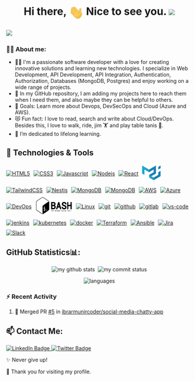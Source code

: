 # <p style="text-align:center">Hi there, <img src = "./wavehand.gif" width = "40" align="center"> Nice to see you. <img src="https://emojis.slackmojis.com/emojis/images/1531849430/4246/blob-sunglasses.gif?1531849430" width="40"/></p>

<a href="https://github.com/cmakkaya?tab=repositories"><img src="https://readme-typing-svg.herokuapp.com?&font=IBM+Plex+Sans&color=f80321&size=28&lines=Welcome+to+my+GitHub+Profile!;I'm+a+looking+for+new+role,;I'm+interested+in+Devops+,+Cloud,;I'm+love+learning+about+them.;" /></a>

</p>

### 👨‍💻 About me:

- 🧑‍💻 I'm a passionate software developer with a love for creating innovative solutions and learning new technologies. I specialize in Web Development, API Development, API Integration, Authentication, Authorization, Databases (MongoDB, Postgres) and enjoy working on a wide range of projects.
- 💬 In my GitHub repository, I am adding my projects here to reach them when I need them, and also maybe they can be helpful to others.
- 🥅 Goals: Learn more about Devops, DevSecOps and Cloud (Azure and AWS).
- 😻 Fun fact: I love to read, search and write about Cloud/DevOps. Besides this, I love to walk, ride, jim 🏋 and play table tanis 🏓.
- 🌱 I’m dedicated to lifelong learning.

## 🔧 Technologies & Tools

<p style="display:flex;align-items:center;gap:10px;flex-wrap:wrap">
  <a href="#" target="_blank"> <img src="https://www.vectorlogo.zone/logos/w3_html5/w3_html5-ar21.svg" alt="HTML5" with="60" height="80"/></a>
  <a href="#" target="_blank"> <img src="https://www.vectorlogo.zone/logos/w3_css/w3_css-ar21.svg" alt="CSS3" with="60" height="71"/></a>
  <a href="#" target="_blank"> <img src="https://www.vectorlogo.zone/logos/javascript/javascript-horizontal.svg" alt="Javascript" with="50" height="50"/></a>
  <a href="#" target="_blank"> <img src="https://www.vectorlogo.zone/logos/nodejs/nodejs-ar21.svg" alt="Nodejs" with="60" height="60"/></a>
  <a href="#" target="_blank"> <img src="https://www.vectorlogo.zone/logos/reactjs/reactjs-ar21.svg" alt="React" with="60" height="60"/></a>
  <a href="#" target="_blank"> <img src="./materialui-original.svg" alt="Material UI" with="50" height="50"/></a>
  <a href="#" target="_blank"> <img src="https://www.vectorlogo.zone/logos/tailwindcss/tailwindcss-ar21.svg" alt="TailwindCSS" with="60" height="60"/></a>
  <a href="#" target="_blank"> <img src="https://www.vectorlogo.zone/logos/nestjs/nestjs-ar21.svg" alt="Nestjs" with="60" height="60"/></a>
  <a href="#" target="_blank"> <img src="https://www.vectorlogo.zone/logos/mongodb/mongodb-ar21.svg" alt="MongoDB" with="60" height="60"/></a>
  <a href="#" target="_blank"> <img src="https://www.vectorlogo.zone/logos/postgresql/postgresql-ar21.svg" alt="MongoDB" with="60" height="60"/></a>
  <a href="#" target="_blank"> <img src="https://www.vectorlogo.zone/logos/amazon_aws/amazon_aws-ar21.svg" alt="AWS" width="70" height="48"/> </a> 
<a href="#" target="_blank"> <img src="https://www.vectorlogo.zone/logos/microsoft_azure/microsoft_azure-ar21.svg" alt="Azure" width="70" height="48"/> </a> 
<a href="#" target="_blank"> <img src="./devops.icon.ico" alt="DevOps" width="100" height="48"/> </a> 
<a href="#" target="_blank"> <img src="./git-bash.svg" alt="Bash" width="100" height="48"/> </a> 
<a href="#" target="_blank"> <img src="https://www.vectorlogo.zone/logos/linux/linux-ar21.svg" alt="Linux"  height="48"/> </a> 
<a href="#" target="_blank"> <img src="https://www.vectorlogo.zone/logos/git-scm/git-scm-ar21.svg" alt="git" height="48"/> </a> 
<a href="#" target="_blank"> <img src="https://1000logos.net/wp-content/uploads/2018/11/GitHub-logo.jpg" alt="github" height="48"/> </a>
<a href="#" target="_blank"> <img src="https://www.vectorlogo.zone/logos/gitlab/gitlab-ar21.svg" alt="gitlab" height="51"/> </a>
<a href="#" target="_blank"> <img src="https://www.vectorlogo.zone/logos/visualstudio_code/visualstudio_code-ar21.svg" alt="vs-code" height="48"/> </a>
<a href="#" target="_blank"> <img src="https://www.vectorlogo.zone/logos/jenkins/jenkins-ar21.svg" alt="jenkins" height="48"/> </a>
<a href="#" target="_blank"> <img src="https://www.vectorlogo.zone/logos/kubernetes/kubernetes-ar21.svg" alt="kubernetes" height="48"/> </a>
<a href="#" target="_blank"> <img src="https://www.vectorlogo.zone/logos/docker/docker-ar21.svg" alt="docker" height="48"/> </a>
<a href="#" target="_blank"> <img src="https://www.vectorlogo.zone/logos/terraformio/terraformio-ar21.svg" alt="Terraform" height="48"/> </a>
<a href="#" target="_blank"> <img src="https://www.vectorlogo.zone/logos/ansible/ansible-ar21.png" alt="Ansible" height="48"/> </a>
<a href="#" target="_blank"> <img src="https://www.vectorlogo.zone/logos/atlassian_jira/atlassian_jira-ar21.svg" alt="Jira"  height="48"/> </a>
<a href="#" target="_blank"> <img src="https://www.vectorlogo.zone/logos/slack/slack-ar21.svg" alt="Slack" height="48"/> </a>
</p>

## GitHub Statistics📊:

<p align="center">
<img src="https://github-readme-stats.vercel.app/api?username=ibrarmunircoder&theme=chartreuse-dark&show_icons=true" alt="my github stats" width="49%"/>&nbsp;
<img src="https://github-readme-streak-stats.herokuapp.com/?user=ibrarmunircoder&theme=chartreuse-dark&show_icons=true" alt="my commit status" width="49%" /> </p>
<p align="center"> <img src="https://github-readme-stats.vercel.app/api/top-langs/?username=ibrarmunircoder&langs_count=8&theme=chartreuse-dark&layout=compact" alt="languages" width="49%" > </p>

### :zap: Recent Activity

<!--START_SECTION:activity-->
1. 🎉 Merged PR [#5](https://github.com/ibrarmunircoder/social-media-chatty-app/pull/5) in [ibrarmunircoder/social-media-chatty-app](https://github.com/ibrarmunircoder/social-media-chatty-app)
<!--END_SECTION:activity-->

## 📫 Contact Me:

<div id="badges">
  <a href="https://www.linkedin.com/in/ibrar-munir-53197a16b/">
    <img src="https://img.shields.io/badge/LinkedIn-blue?style=for-the-badge&logo=linkedin&logoColor=white" alt="LinkedIn Badge"/>
  </a>
  <a href="https://twitter.com/IbrarMunir4">
    <img src="https://img.shields.io/badge/Twitter-blue?style=for-the-badge&logo=twitter&logoColor=white" alt="Twitter Badge"/>
  </a>
</div>

✨ Never give up!

🙏 Thank you for visiting my profile.
